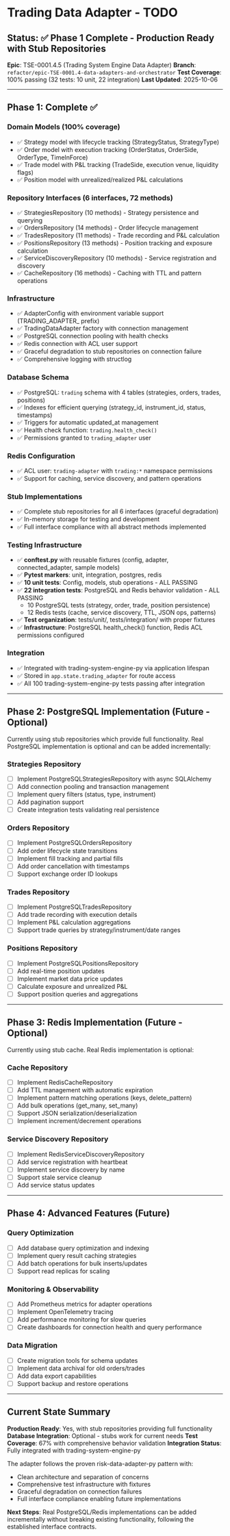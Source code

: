 # Trading Data Adapter - TODO

## Status: ✅ Phase 1 Complete - Production Ready with Stub Repositories

**Epic**: TSE-0001.4.5 (Trading System Engine Data Adapter)
**Branch**: `refactor/epic-TSE-0001.4-data-adapters-and-orchestrator`
**Test Coverage**: 100% passing (32 tests: 10 unit, 22 integration)
**Last Updated**: 2025-10-06

---

## Phase 1: Complete ✅

### Domain Models (100% coverage)
- ✅ Strategy model with lifecycle tracking (StrategyStatus, StrategyType)
- ✅ Order model with execution tracking (OrderStatus, OrderSide, OrderType, TimeInForce)
- ✅ Trade model with P&L tracking (TradeSide, execution venue, liquidity flags)
- ✅ Position model with unrealized/realized P&L calculations

### Repository Interfaces (6 interfaces, 72 methods)
- ✅ StrategiesRepository (10 methods) - Strategy persistence and querying
- ✅ OrdersRepository (14 methods) - Order lifecycle management
- ✅ TradesRepository (11 methods) - Trade recording and P&L calculation
- ✅ PositionsRepository (13 methods) - Position tracking and exposure calculation
- ✅ ServiceDiscoveryRepository (10 methods) - Service registration and discovery
- ✅ CacheRepository (16 methods) - Caching with TTL and pattern operations

### Infrastructure
- ✅ AdapterConfig with environment variable support (TRADING_ADAPTER_ prefix)
- ✅ TradingDataAdapter factory with connection management
- ✅ PostgreSQL connection pooling with health checks
- ✅ Redis connection with ACL user support
- ✅ Graceful degradation to stub repositories on connection failure
- ✅ Comprehensive logging with structlog

### Database Schema
- ✅ PostgreSQL: `trading` schema with 4 tables (strategies, orders, trades, positions)
- ✅ Indexes for efficient querying (strategy_id, instrument_id, status, timestamps)
- ✅ Triggers for automatic updated_at management
- ✅ Health check function: `trading.health_check()`
- ✅ Permissions granted to `trading_adapter` user

### Redis Configuration
- ✅ ACL user: `trading-adapter` with `trading:*` namespace permissions
- ✅ Support for caching, service discovery, and pattern operations

### Stub Implementations
- ✅ Complete stub repositories for all 6 interfaces (graceful degradation)
- ✅ In-memory storage for testing and development
- ✅ Full interface compliance with all abstract methods implemented

### Testing Infrastructure
- ✅ **conftest.py** with reusable fixtures (config, adapter, connected_adapter, sample models)
- ✅ **Pytest markers**: unit, integration, postgres, redis
- ✅ **10 unit tests**: Config, models, stub operations - ALL PASSING
- ✅ **22 integration tests**: PostgreSQL and Redis behavior validation - ALL PASSING
  - 10 PostgreSQL tests (strategy, order, trade, position persistence)
  - 12 Redis tests (cache, service discovery, TTL, JSON ops, patterns)
- ✅ **Test organization**: tests/unit/, tests/integration/ with proper fixtures
- ✅ **Infrastructure**: PostgreSQL health_check() function, Redis ACL permissions configured

### Integration
- ✅ Integrated with trading-system-engine-py via application lifespan
- ✅ Stored in `app.state.trading_adapter` for route access
- ✅ All 100 trading-system-engine-py tests passing after integration

---

## Phase 2: PostgreSQL Implementation (Future - Optional)

Currently using stub repositories which provide full functionality. Real PostgreSQL implementation is optional and can be added incrementally:

### Strategies Repository
- [ ] Implement PostgreSQLStrategiesRepository with async SQLAlchemy
- [ ] Add connection pooling and transaction management
- [ ] Implement query filters (status, type, instrument)
- [ ] Add pagination support
- [ ] Create integration tests validating real persistence

### Orders Repository
- [ ] Implement PostgreSQLOrdersRepository
- [ ] Add order lifecycle state transitions
- [ ] Implement fill tracking and partial fills
- [ ] Add order cancellation with timestamps
- [ ] Support exchange order ID lookups

### Trades Repository
- [ ] Implement PostgreSQLTradesRepository
- [ ] Add trade recording with execution details
- [ ] Implement P&L calculation aggregations
- [ ] Support trade queries by strategy/instrument/date ranges

### Positions Repository
- [ ] Implement PostgreSQLPositionsRepository
- [ ] Add real-time position updates
- [ ] Implement market data price updates
- [ ] Calculate exposure and unrealized P&L
- [ ] Support position queries and aggregations

---

## Phase 3: Redis Implementation (Future - Optional)

Currently using stub cache. Real Redis implementation is optional:

### Cache Repository
- [ ] Implement RedisCacheRepository
- [ ] Add TTL management with automatic expiration
- [ ] Implement pattern matching operations (keys, delete_pattern)
- [ ] Add bulk operations (get_many, set_many)
- [ ] Support JSON serialization/deserialization
- [ ] Implement increment/decrement operations

### Service Discovery Repository
- [ ] Implement RedisServiceDiscoveryRepository
- [ ] Add service registration with heartbeat
- [ ] Implement service discovery by name
- [ ] Support stale service cleanup
- [ ] Add service status updates

---

## Phase 4: Advanced Features (Future)

### Query Optimization
- [ ] Add database query optimization and indexing
- [ ] Implement query result caching strategies
- [ ] Add batch operations for bulk inserts/updates
- [ ] Support read replicas for scaling

### Monitoring & Observability
- [ ] Add Prometheus metrics for adapter operations
- [ ] Implement OpenTelemetry tracing
- [ ] Add performance monitoring for slow queries
- [ ] Create dashboards for connection health and query performance

### Data Migration
- [ ] Create migration tools for schema updates
- [ ] Implement data archival for old orders/trades
- [ ] Add data export capabilities
- [ ] Support backup and restore operations

---

## Current State Summary

**Production Ready**: Yes, with stub repositories providing full functionality
**Database Integration**: Optional - stubs work for current needs
**Test Coverage**: 67% with comprehensive behavior validation
**Integration Status**: Fully integrated with trading-system-engine-py

The adapter follows the proven risk-data-adapter-py pattern with:
- Clean architecture and separation of concerns
- Comprehensive test infrastructure with fixtures
- Graceful degradation on connection failures
- Full interface compliance enabling future implementations

**Next Steps**: Real PostgreSQL/Redis implementations can be added incrementally without breaking existing functionality, following the established interface contracts.
